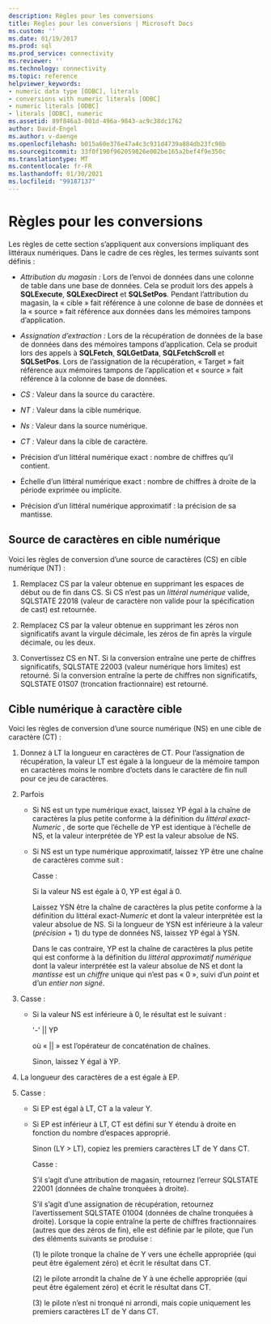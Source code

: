 ```yaml
---
description: Règles pour les conversions
title: Règles pour les conversions | Microsoft Docs
ms.custom: ''
ms.date: 01/19/2017
ms.prod: sql
ms.prod_service: connectivity
ms.reviewer: ''
ms.technology: connectivity
ms.topic: reference
helpviewer_keywords:
- numeric data type [ODBC], literals
- conversions with numeric literals [ODBC]
- numeric literals [ODBC]
- literals [ODBC], numeric
ms.assetid: 89f846a3-001d-496a-9843-ac9c38dc1762
author: David-Engel
ms.author: v-daenge
ms.openlocfilehash: b015a60e376e47a4c3c931d4739a884db23fc98b
ms.sourcegitcommit: 33f0f190f962059826e002be165a2bef4f9e350c
ms.translationtype: MT
ms.contentlocale: fr-FR
ms.lasthandoff: 01/30/2021
ms.locfileid: "99187137"
---
```

# <a name="rules-for-conversions"></a>Règles pour les conversions
Les règles de cette section s’appliquent aux conversions impliquant des littéraux numériques. Dans le cadre de ces règles, les termes suivants sont définis :  
  
-   *Attribution du magasin :* Lors de l’envoi de données dans une colonne de table dans une base de données. Cela se produit lors des appels à **SQLExecute**, **SQLExecDirect** et **SQLSetPos**. Pendant l’attribution du magasin, la « cible » fait référence à une colonne de base de données et la « source » fait référence aux données dans les mémoires tampons d’application.  
  
-   *Assignation d’extraction :* Lors de la récupération de données de la base de données dans des mémoires tampons d’application. Cela se produit lors des appels à **SQLFetch**, **SQLGetData**, **SQLFetchScroll** et **SQLSetPos**. Lors de l’assignation de la récupération, « Target » fait référence aux mémoires tampons de l’application et « source » fait référence à la colonne de base de données.  
  
-   *CS :* Valeur dans la source du caractère.  
  
-   *NT :* Valeur dans la cible numérique.  
  
-   *Ns :* Valeur dans la source numérique.  
  
-   *CT :* Valeur dans la cible de caractère.  
  
-   Précision d’un littéral numérique exact : nombre de chiffres qu’il contient.  
  
-   Échelle d’un littéral numérique exact : nombre de chiffres à droite de la période exprimée ou implicite.  
  
-   Précision d’un littéral numérique approximatif : la précision de sa mantisse.  
  
## <a name="character-source-to-numeric-target"></a>Source de caractères en cible numérique  
 Voici les règles de conversion d’une source de caractères (CS) en cible numérique (NT) :  
  
1.  Remplacez CS par la valeur obtenue en supprimant les espaces de début ou de fin dans CS. Si CS n’est pas un *littéral numérique* valide, SQLSTATE 22018 (valeur de caractère non valide pour la spécification de cast) est retournée.  
  
2.  Remplacez CS par la valeur obtenue en supprimant les zéros non significatifs avant la virgule décimale, les zéros de fin après la virgule décimale, ou les deux.  
  
3.  Convertissez CS en NT. Si la conversion entraîne une perte de chiffres significatifs, SQLSTATE 22003 (valeur numérique hors limites) est retourné. Si la conversion entraîne la perte de chiffres non significatifs, SQLSTATE 01S07 (troncation fractionnaire) est retourné.  
  
## <a name="numeric-source-to-character-target"></a>Cible numérique à caractère cible  
 Voici les règles de conversion d’une source numérique (NS) en une cible de caractère (CT) :  
  
1.  Donnez à LT la longueur en caractères de CT. Pour l’assignation de récupération, la valeur LT est égale à la longueur de la mémoire tampon en caractères moins le nombre d’octets dans le caractère de fin null pour ce jeu de caractères.  
  
2.  Parfois  
  
    -   Si NS est un type numérique exact, laissez YP égal à la chaîne de caractères la plus petite conforme à la définition du *littéral exact-Numeric* , de sorte que l’échelle de YP est identique à l’échelle de NS, et la valeur interprétée de YP est la valeur absolue de NS.  
  
    -   Si NS est un type numérique approximatif, laissez YP être une chaîne de caractères comme suit :  
  
         Casse :  
  
         Si la valeur NS est égale à 0, YP est égal à 0.  
  
         Laissez YSN être la chaîne de caractères la plus petite conforme à la définition du littéral exact-*Numeric* et dont la valeur interprétée est la valeur absolue de NS. Si la longueur de YSN est inférieure à la valeur (*précision* + 1) du type de données NS, laissez YP égal à YSN.  
  
         Dans le cas contraire, YP est la chaîne de caractères la plus petite qui est conforme à la définition du *littéral approximatif numérique* dont la valeur interprétée est la valeur absolue de NS et dont la *mantisse* est un *chiffre* unique qui n’est pas « 0 », suivi d’un *point* et d’un *entier non signé*.  
  
3.  Casse :  
  
    -   Si la valeur NS est inférieure à 0, le résultat est le suivant :  
  
         '-'  &#124;&#124; YP  
  
         où « &#124;&#124; » est l’opérateur de concaténation de chaînes.  
  
         Sinon, laissez Y égal à YP.  
  
4.  La longueur des caractères de a est égale à EP.  
  
5.  Casse :  
  
    -   Si EP est égal à LT, CT a la valeur Y.  
  
    -   Si EP est inférieur à LT, CT est défini sur Y étendu à droite en fonction du nombre d’espaces approprié.  
  
         Sinon (LY > LT), copiez les premiers caractères LT de Y dans CT.  
  
         Casse :  
  
         S’il s’agit d’une attribution de magasin, retournez l’erreur SQLSTATE 22001 (données de chaîne tronquées à droite).  
  
         S’il s’agit d’une assignation de récupération, retournez l’avertissement SQLSTATE 01004 (données de chaîne tronquées à droite). Lorsque la copie entraîne la perte de chiffres fractionnaires (autres que des zéros de fin), elle est définie par le pilote, que l’un des éléments suivants se produise :  
  
         (1) le pilote tronque la chaîne de Y vers une échelle appropriée (qui peut être également zéro) et écrit le résultat dans CT.  
  
         (2) le pilote arrondit la chaîne de Y à une échelle appropriée (qui peut être également zéro) et écrit le résultat dans CT.  
  
         (3) le pilote n’est ni tronqué ni arrondi, mais copie uniquement les premiers caractères LT de Y dans CT.

